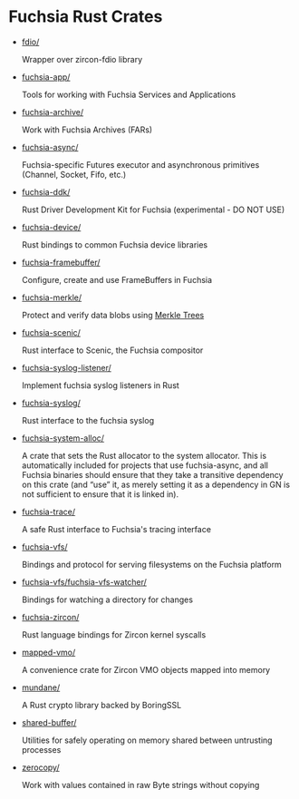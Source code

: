 # Fuchsia Rust Crates

* [fdio/](https://fuchsia.googlesource.com/fuchsia/+/master/garnet/public/rust/fdio/)

    Wrapper over zircon-fdio library

* [fuchsia-app/](https://fuchsia.googlesource.com/fuchsia/+/master/garnet/public/rust/fuchsia-app/)

    Tools for working with Fuchsia Services and Applications

* [fuchsia-archive/](https://fuchsia.googlesource.com/fuchsia/+/master/garnet/public/rust/fuchsia-archive/)

    Work with Fuchsia Archives (FARs)

* [fuchsia-async/](https://fuchsia.googlesource.com/fuchsia/+/master/garnet/public/rust/fuchsia-async/)

    Fuchsia-specific Futures executor and asynchronous primitives (Channel, Socket, Fifo, etc.)

* [fuchsia-ddk/](https://fuchsia.googlesource.com/fuchsia/+/master/garnet/public/rust/fuchsia-ddk/)

    Rust Driver Development Kit for Fuchsia (experimental - DO NOT USE)

* [fuchsia-device/](https://fuchsia.googlesource.com/fuchsia/+/master/garnet/public/rust/fuchsia-device/)

    Rust bindings to common Fuchsia device libraries

* [fuchsia-framebuffer/](https://fuchsia.googlesource.com/fuchsia/+/master/garnet/public/rust/fuchsia-framebuffer/)

    Configure, create and use FrameBuffers in Fuchsia

* [fuchsia-merkle/](https://fuchsia.googlesource.com/fuchsia/+/master/garnet/public/rust/fuchsia-merkle/)

    Protect and verify data blobs using [Merkle Trees](../../../the-book/merkleroot.md)

* [fuchsia-scenic/](https://fuchsia.googlesource.com/fuchsia/+/master/garnet/public/rust/fuchsia-scenic/)

    Rust interface to Scenic, the Fuchsia compositor

* [fuchsia-syslog-listener/](https://fuchsia.googlesource.com/fuchsia/+/master/garnet/public/rust/fuchsia-syslog-listener/)

    Implement fuchsia syslog listeners in Rust

* [fuchsia-syslog/](https://fuchsia.googlesource.com/fuchsia/+/master/garnet/public/rust/fuchsia-syslog/)

    Rust interface to the fuchsia syslog

* [fuchsia-system-alloc/](https://fuchsia.googlesource.com/fuchsia/+/master/garnet/public/rust/fuchsia-system-alloc/)

    A crate that sets the Rust allocator to the system allocator. This is automatically included for projects that use fuchsia-async, and all Fuchsia binaries should ensure that they take a transitive dependency on this crate (and “use” it, as merely setting it as a dependency in GN is not sufficient to ensure that it is linked in).

* [fuchsia-trace/](https://fuchsia.googlesource.com/fuchsia/+/master/garnet/public/rust/fuchsia-trace/)

    A safe Rust interface to Fuchsia's tracing interface

* [fuchsia-vfs/](https://fuchsia.googlesource.com/fuchsia/+/master/garnet/public/rust/fuchsia-vfs/)

    Bindings and protocol for serving filesystems on the Fuchsia platform

* [fuchsia-vfs/fuchsia-vfs-watcher/](https://fuchsia.googlesource.com/fuchsia/+/master/garnet/public/rust/fuchsia-vfs/fuchsia-vfs-watcher/)

    Bindings for watching a directory for changes

* [fuchsia-zircon/](https://fuchsia.googlesource.com/fuchsia/+/master/garnet/public/rust/fuchsia-zircon/)

    Rust language bindings for Zircon kernel syscalls

* [mapped-vmo/](https://fuchsia.googlesource.com/fuchsia/+/master/garnet/public/rust/mapped-vmo/)

    A convenience crate for Zircon VMO objects mapped into memory

* [mundane/](https://fuchsia.googlesource.com/fuchsia/+/master/garnet/public/rust/mundane/)

    A Rust crypto library backed by BoringSSL

* [shared-buffer/](https://fuchsia.googlesource.com/fuchsia/+/master/garnet/public/rust/shared-buffer/)

    Utilities for safely operating on memory shared between untrusting processes

* [zerocopy/](https://fuchsia.googlesource.com/fuchsia/+/master/garnet/public/rust/zerocopy/)

    Work with values contained in raw Byte strings without copying

